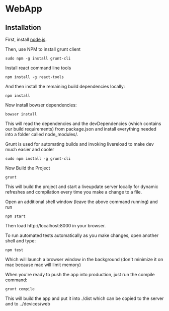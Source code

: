 WebApp
===========

Installation
------------

First, install [node.js](http://nodejs.org/).

Then, use NPM to install grunt client

    sudo npm -g install grunt-cli

Install react command line tools

	npm install -g react-tools

And then install the remaining build dependencies locally:

    npm install
	
Now install bowser dependencies:

    bowser install

This will read the dependencies and the devDependencies (which contains our build requirements) from package.json and install everything needed into a folder called node_modules/.

Grunt is used for automating builds and invoking livereload to make dev much easier and cooler

	sudo npm install -g grunt-cli

Now Build the Project
	
	grunt

This will build the project and start a liveupdate server locally for dynamic refreshes and compilation every
time you make a change to a file.

Open an additional shell window (leave the above command running) and run

    npm start

Then load http://localhost:8000 in your browser.

To run automated tests automatically as you make changes, open another shell and type:

	npm test

Which will launch a browser window in the background (don't minimize it on mac because mac will limit memory)

When you're ready to push the app into production, just run the compile command:

    grunt compile

This will build the app and put it into ./dist which can be copied to the server and to ../devices/web
